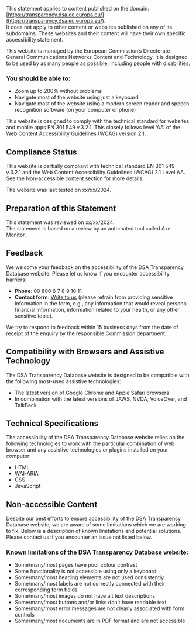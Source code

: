 This statement applies to content published on the domain: [https://transparency.dsa.ec.europa.eu/](https://transparency.dsa.ec.europa.eu/).  
It does not apply to other content or websites published on any of its subdomains. These websites and their content will have their own specific accessibility statement.

This website is managed by the European Commission’s Directorate-General Communications Networks Content and Technology. It is designed to be used by as many people as possible, including people with disabilities.

### You should be able to:
- Zoom up to 200% without problems
- Navigate most of the website using just a keyboard
- Navigate most of the website using a modern screen reader and speech recognition software (on your computer or phone)

This website is designed to comply with the technical standard for websites and mobile apps EN 301 549 v.3.2.1. This closely follows level ‘AA’ of the Web Content Accessibility Guidelines (WCAG) version 2.1.

## Compliance Status
This website is partially compliant with technical standard EN 301 549 v.3.2.1 and the Web Content Accessibility Guidelines (WCAG) 2.1 Level AA. See the Non-accessible content section for more details.

The website was last tested on xx/xx/2024.

## Preparation of this Statement
This statement was reviewed on xx/xx/2024.  
The statement is based on a review by an automated tool called Axe Monitor.

## Feedback
We welcome your feedback on the accessibility of the DSA Transparency Database website. Please let us know if you encounter accessibility barriers:

- **Phone**: 00 800 6 7 8 9 10 11
- **Contact form**: [Write to us](#) (please refrain from providing sensitive information in the form, e.g., any information that would reveal personal financial information, information related to your health, or any other sensitive topic).

We try to respond to feedback within 15 business days from the date of receipt of the enquiry by the responsible Commission department.

## Compatibility with Browsers and Assistive Technology
The DSA Transparency Database website is designed to be compatible with the following most-used assistive technologies:
- The latest version of Google Chrome and Apple Safari browsers
- In combination with the latest versions of JAWS, NVDA, VoiceOver, and TalkBack

## Technical Specifications
The accessibility of the DSA Transparency Database website relies on the following technologies to work with the particular combination of web browser and any assistive technologies or plugins installed on your computer:
- HTML
- WAI-ARIA
- CSS
- JavaScript

## Non-accessible Content
Despite our best efforts to ensure accessibility of the DSA Transparency Database website, we are aware of some limitations which we are working to fix. Below is a description of known limitations and potential solutions. Please contact us if you encounter an issue not listed below.

### Known limitations of the DSA Transparency Database website:
- Some/many/most pages have poor colour contrast
- Some functionality is not accessible using only a keyboard
- Some/many/most heading elements are not used consistently
- Some/many/most labels are not correctly connected with their corresponding form fields
- Some/many/most images do not have alt text descriptions
- Some/many/most buttons and/or links don’t have readable text
- Some/many/most error messages are not clearly associated with form controls
- Some/many/most documents are in PDF format and are not accessible
